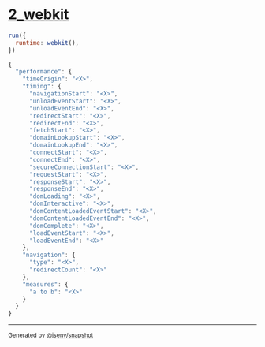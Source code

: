 # [2_webkit](../../performance_browsers.test.mjs#L39)

```js
run({
  runtime: webkit(),
})
```

```js
{
  "performance": {
    "timeOrigin": "<X>",
    "timing": {
      "navigationStart": "<X>",
      "unloadEventStart": "<X>",
      "unloadEventEnd": "<X>",
      "redirectStart": "<X>",
      "redirectEnd": "<X>",
      "fetchStart": "<X>",
      "domainLookupStart": "<X>",
      "domainLookupEnd": "<X>",
      "connectStart": "<X>",
      "connectEnd": "<X>",
      "secureConnectionStart": "<X>",
      "requestStart": "<X>",
      "responseStart": "<X>",
      "responseEnd": "<X>",
      "domLoading": "<X>",
      "domInteractive": "<X>",
      "domContentLoadedEventStart": "<X>",
      "domContentLoadedEventEnd": "<X>",
      "domComplete": "<X>",
      "loadEventStart": "<X>",
      "loadEventEnd": "<X>"
    },
    "navigation": {
      "type": "<X>",
      "redirectCount": "<X>"
    },
    "measures": {
      "a to b": "<X>"
    }
  }
}
```

---

<sub>
  Generated by <a href="https://github.com/jsenv/core/tree/main/packages/independent/snapshot">@jsenv/snapshot</a>
</sub>
